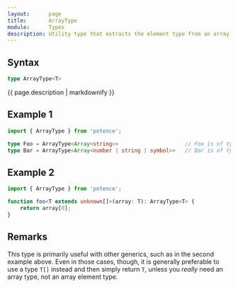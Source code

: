 ```yaml
---
layout:      page
title:       ArrayType
module:      Types
description: Utility type that extracts the element type from an array type.
---
```

## Syntax

```ts
type ArrayType<T>
```

<p class="description">{{ page.description | markdownify }}</p>

## Example 1

```ts
import { ArrayType } from 'potence';

type Foo = ArrayType<Array<string>>                     // Foo is of type string
type Bar = ArrayType<Array<number | string | symbol>>   // Bar is of type number | string | symbol
```

## Example 2

```ts
import { ArrayType } from 'potence';

function foo<T extends unknown[]>(array: T): ArrayType<T> {
    return array[0];
}
```

## Remarks

This type is primarily useful with other generics, such as in the second example
above. Even in those cases, though, it is generally preferable to use a type
`T[]` instead and then simply return `T`, unless you *really* need an array
type, not an array element type.
